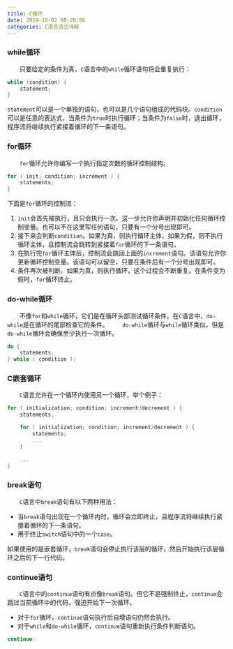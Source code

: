 ```yaml
---
title: C循环
date: 2019-10-02 08:20:06
categories: C语言语法详解
---
```

### while循环

&emsp;&emsp;只要给定的条件为真，`C`语言中的`while`循环语句将会重复执行：

``` cpp
while (condition) {
    statement;
}
```

`statement`可以是一个单独的语句，也可以是几个语句组成的代码块。`condition`可以是任意的表达式，当条件为`true`时执行循环；当条件为`false`时，退出循环，程序流将继续执行紧接着循环的下一条语句。

### for循环

&emsp;&emsp;`for`循环允许你编写一个执行指定次数的循环控制结构。

``` cpp
for ( init; condition; increment ) {
    statements;
}
```

下面是`for`循环的控制流：

1. `init`会首先被执行，且只会执行一次。这一步允许你声明并初始化任何循环控制变量。也可以不在这里写任何语句，只要有一个分号出现即可。
2. 接下来会判断`condition`。如果为真，则执行循环主体。如果为假，则不执行循环主体，且控制流会跳转到紧接着`for`循环的下一条语句。
3. 在执行完`for`循环主体后，控制流会跳回上面的`increment`语句。该语句允许你更新循环控制变量。该语句可以留空，只要在条件后有一个分号出现即可。
4. 条件再次被判断。如果为真，则执行循环，这个过程会不断重复。在条件变为假时，`for`循环终止。

### do-while循环

&emsp;&emsp;不像`for`和`while`循环，它们是在循环头部测试循环条件。在`C`语言中，`do-while`是在循环的尾部检查它的条件。
&emsp;&emsp;`do-while`循环与`while`循环类似，但是`do-while`循环会确保至少执行一次循环。

``` cpp
do {
    statements;
} while ( condition );
```

### C嵌套循环

&emsp;&emsp;`C`语言允许在一个循环内使用另一个循环，举个例子：

``` cpp
for ( initialization; condition; increment/decrement ) {
    statements;

    for ( initialization; condition; increment/decrement ) {
        statements;
        ...
    }

    ...
}
```

### break语句

&emsp;&emsp;`C`语言中`break`语句有以下两种用法：

- 当`break`语句出现在一个循环内时，循环会立即终止，且程序流将继续执行紧接着循环的下一条语句。
- 用于终止`switch`语句中的一个`case`。

如果使用的是嵌套循环，`break`语句会停止执行该层的循环，然后开始执行该层循环之后的下一行代码。

### continue语句

&emsp;&emsp;`C`语言中的`continue`语句有点像`break`语句。但它不是强制终止，`continue`会跳过当前循环中的代码，强迫开始下一次循环。

- 对于`for`循环，`continue`语句执行后自增语句仍然会执行。
- 对于`while`和`do-while`循环，`continue`语句重新执行条件判断语句。

``` cpp
continue;
```